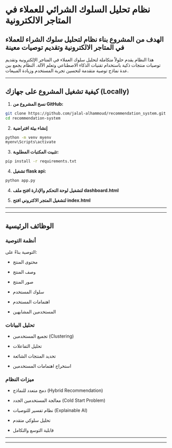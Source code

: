 # نظام تحليل السلوك الشرائي للعملاء في المتاجر الالكترونية

الهدف من المشروع بناء نظام لتحليل سلوك الشراء للعملاء في المتاجر الالكترونية وتقديم توصيات معينة
---
هذا النظام يقدم حلولاً متكاملة لتحليل سلوك العملاء في المتاجر الإلكترونية وتقديم توصيات منتجات ذكية باستخدام تقنيات الذكاء الاصطناعي وتعلم الآلة. النظام يجمع بين عدة نماذج توصية متقدمة لتحسين تجربة المستخدم وزيادة المبيعات.

---

## كيفية تشغيل المشروع على جهازك (Locally)

1. **نسخ المشروع من GitHub:**

```bash
git clone https://github.com/jalal-alhammoud/recommendation_system.git
cd recommendation-system
```
2. **إنشاء بيئة افتراضية**
```bash
python -m venv myenv
myenv\Scripts\activate
```

3. **تثبيت المكتبات المطلوبة:**
```bash
pip install -r requirements.txt
```
4. **تشغيل flask api:**
```bash
python app.py
```

4. **لتشغيل لوحة التحكم والإدارة افتح ملف dashboard.html**


5. **لتشغيل المتجر الاكتروني افتح index.html**


---

-------------------------------------------------------------------------------------------------------------
## الوظائف الرئيسية

### أنظمة التوصية
التوصية بناءً على:

- محتوى المنتج

- وصف المنتج

- صور المنتج

- سلوك المستخدم

- اهتمامات المستخدم 

- المستخدمين المشابهين
### تحليل البيانات
* تجميع المستخدمين (Clustering)

* تحليل التفاعلات

* تحديد المنتجات الشائعة

* استخراج اهتمامات المستخدمين

### ميزات النظام
* دمج متعدد للنماذج (Hybrid Recommendation)

* معالجة المستخدمين الجدد (Cold Start Problem)

* نظام تفسير للتوصيات (Explainable AI)

* تحليل سلوكي متقدم

* قابلية التوسع والتكامل


---
-------------------------------------------------------------------------------------------------------------
